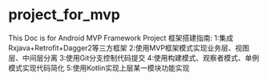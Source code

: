 # project_for_mvp 
This Doc is for Android MVP Framework Project
框架搭建指南:
1:集成Rxjava+Retrofit+Dagger2等三方框架
2:使用MVP框架模式实现业务层、视图层、中间层分离
3:使用Git分支控制代码提交
4:使用构建模式、观察者模式、单例模式实现代码简化
5:使用Kotlin实现上层某一模块功能实现
